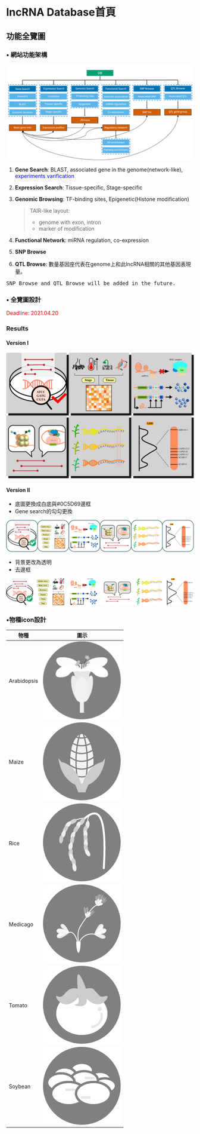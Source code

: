 # lncRNA Database首頁
## 功能全覽圖
### ▪️ 網站功能架構
![](./picture/DB.png)
1. **Gene Search**: BLAST, associated gene in the genome(network-like), <font color=#0000ff>experiments varification</font>
2. **Expression Search**: Tissue-specific, Stage-specific
3. **Genomic Browsing**: TF-binding sites, Epigenetic(Histone modification)
   > TAIR-like layout: 
   > - genome with exon, intron
   > - marker of modification 
4. **Functional Network**: miRNA regulation, co-expression
   
5. **SNP Browse**
6. **QTL Browse**: 數量基因座代表在genome上和此lncRNA相關的其他基因表現量。
<pre>SNP Browse and QTL Browse will be added in the future.</pre>

### ▪️ 全覽圖設計

<font color=#FF0000>Deadline: 2021.04.20</font>

### Results

#### Version I

![home_review_1](picture/Version1/home_overview.png)

#### Version II

- 底圖更換成白底與#0C5D69邊框
- Gene search的勾勾更換

![home_overview_2](picture/Version2/home_overview_2.png)

- 背景更改為透明
- 去邊框

![home_overview_2_t](picture/Version2/home_overview_2_t.png)

### ▪️物種icon設計

| 物種        | 圖示                                          |
| ----------- | --------------------------------------------- |
| Arabidopsis | ![Arabidopsis](picture/Icons/Arabidopsis.png) |
| Maize       | ![Maize](picture/Icons/Maize.png)             |
| Rice        | ![Rice](picture/Icons/Rice.png)               |
| Medicago    | ![Medicago](picture/Icons/Medicago.png)       |
| Tomato      | ![Tomato](picture/Icons/Tomato.png)           |
| Soybean     | ![Soybean](picture/Icons/Soybean.png)         |

